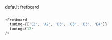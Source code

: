 
default fretboard

```js

<Fretboard
  tuning={['E2', 'A2', 'D3', 'G3', 'B3', 'E4']}
  tuning={12}
/>
```